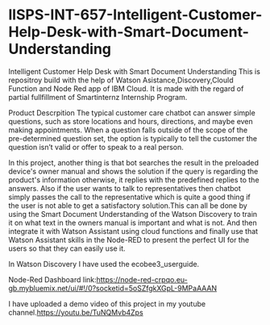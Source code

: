 # llSPS-INT-657-Intelligent-Customer-Help-Desk-with-Smart-Document-Understanding

Intelligent Customer Help Desk with Smart Document Understanding This is repositroy build with the help of Watson Asistance,Discovery,Clould Function and Node Red app of IBM Cloud. It is made with the regard of partial fullfillment of Smartinternz Internship Program.


Product Descrpition
The typical customer care chatbot can answer simple questions, such as store locations and hours, directions, and maybe even making appointments. When a question falls outside of the scope of the pre-determined question set, the option is typically to tell the customer the question isn’t valid or offer to speak to a real person.  


In this project, another thing is that bot searches the result in the preloaded device's owner manual and shows the solution if the query is regarding the product's information otherwise, it replies with the predefined replies to the answers. Also if the user wants to talk to representatives then chatbot simply passes the call to the representative which is quite a good thing if the user is not able to get a satisfactory solution.This can all be done by using the Smart Document Understanding of the Watson Discovery to train it on what text in the owners manual is important and what is not. And then integrate it with Watson Assistant using cloud functions and finally use that Watson Assistant skills in the Node-RED to present the perfect UI for the users so that they can easily use it.

In Watson Discovery I have used the ecobee3_userguide.


Node-Red Dashboard link:https://node-red-crpqo.eu-gb.mybluemix.net/ui/#!/0?socketid=5oSZfgkXGpL-9MPaAAAN


I have uploaded a demo video of this project in my youtube channel.https://youtu.be/TuNQMvb4Zps
